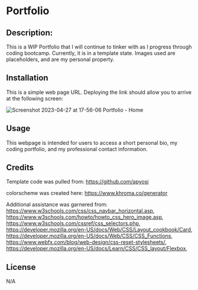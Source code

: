 # Portfolio

## Description: 

This is a WIP Portfolio that I will continue to tinker with as I progress through coding bootcamp. Currently, it is in a template state. Images used are placeholders, and are my personal property. 


## Installation

This is a simple web page URL. Deploying the link should allow you to arrive at the following screen: 

![Screenshot 2023-04-27 at 17-56-06 Portfolio - Home](https://user-images.githubusercontent.com/128933116/234999766-97295ecf-4e8d-4ac9-a6e4-e6dc269200c9.png)


## Usage

This webpage is intended for users to access a short personal bio, my coding portfolio, and my professional contact information.



## Credits

Template code was pulled from: https://github.com/apyosi

colorscheme was created here: https://www.khroma.co/generator

Additional assistance was garnered from: 
https://www.w3schools.com/css/css_navbar_horizontal.asp,
https://www.w3schools.com/howto/howto_css_hero_image.asp,
https://www.w3schools.com/cssref/css_selectors.php,
https://developer.mozilla.org/en-US/docs/Web/CSS/Layout_cookbook/Card,
https://developer.mozilla.org/en-US/docs/Web/CSS/CSS_Functions,
https://www.webfx.com/blog/web-design/css-reset-stylesheets/,
https://developer.mozilla.org/en-US/docs/Learn/CSS/CSS_layout/Flexbox,




## License

N/A


